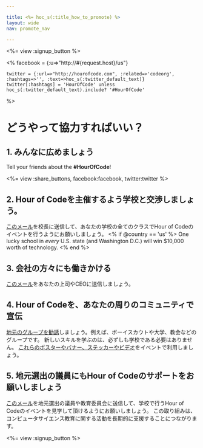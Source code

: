 ```yaml
---

title: <%= hoc_s(:title_how_to_promote) %>
layout: wide
nav: promote_nav

---
```


<%= view :signup_button %>

<%
    facebook = {:u=>"http://#{request.host}/us"}

    twitter = {:url=>"http://hourofcode.com", :related=>'codeorg', :hashtags=>'', :text=>hoc_s(:twitter_default_text)}
    twitter[:hashtags] = 'HourOfCode' unless hoc_s(:twitter_default_text).include? '#HourOfCode'
%>

# どうやって協力すればいい？

## 1. みんなに広めましょう

Tell your friends about the **#HourOfCode**!

<%= view :share_buttons, facebook:facebook, twitter:twitter %>

## 2. Hour of Codeを主催するよう学校と交渉しましょう。

[このメール](<%= resolve_url('/promote/resources#sample-emails') %>)を校長に送信して、あなたの学校の全てのクラスでHour of Codeのイベントを行うようにお願いしましょう。 <% if @country == 'us' %> One lucky school in *every* U.S. state (and Washington D.C.) will win $10,000 worth of technology. <% end %>

## 3. 会社の方々にも働きかける

[このメール](<%= resolve_url('/promote/resources#sample-emails') %>)をあなたの上司やCEOに送信しましょう。

## 4. Hour of Codeを、あなたの周りのコミュニティで宣伝

[地元のグループを勧誘](<%= resolve_url('/promote/resources#sample-emails') %>)しましょう。例えば、ボーイスカウトや大学、教会などのグループです。 新しいスキルを学ぶのは、必ずしも学校である必要はありません。 [これらのポスターやバナー、ステッカーやビデオ](<%= resolve_url('/promote/resources') %>)をイベントで利用しましょう。

## 5. 地元選出の議員にもHour of Codeのサポートをお願いしましょう

[このメール](<%= resolve_url('/promote/resources#sample-emails') %>)を地元選出の議員や教育委員会に送信して、学校で行うHour of Codeのイベントを見学して頂けるようにお願いしましょう。 この取り組みは、コンピュータサイエンス教育に関する活動を長期的に支援することにつながります。

<%= view :signup_button %>